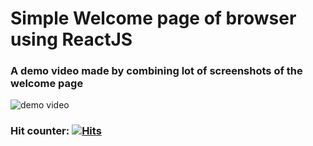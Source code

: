 # Simple Welcome page of browser using ReactJS

### A demo video made by combining lot of screenshots of the welcome page

![demo video](https://github.com/samihan25/React-app/blob/master/my_first_app/src/Demo_video.gif)


### Hit counter: [![Hits](https://hits.seeyoufarm.com/api/count/incr/badge.svg?url=https%3A%2F%2Fgithub.com%2Fsamihan25%2FReact-app)](https://hits.seeyoufarm.com)